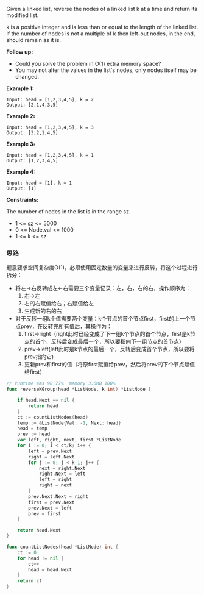 Given a linked list, reverse the nodes of a linked list k at a time and return its modified list.

k is a positive integer and is less than or equal to the length of the linked list. If the number of nodes is not a multiple of k then left-out nodes, in the end, should remain as it is.

**Follow up:**

- Could you solve the problem in O(1) extra memory space?
- You may not alter the values in the list's nodes, only nodes itself may be changed.

**Example 1:**

```
Input: head = [1,2,3,4,5], k = 2
Output: [2,1,4,3,5]
```
**Example 2:**
```
Input: head = [1,2,3,4,5], k = 3
Output: [3,2,1,4,5]
```
**Example 3:**
```
Input: head = [1,2,3,4,5], k = 1
Output: [1,2,3,4,5]
```
**Example 4:**
```
Input: head = [1], k = 1
Output: [1]
```

**Constraints:**

The number of nodes in the list is in the range sz.
- 1 <= sz <= 5000
- 0 <= Node.val <= 1000
- 1 <= k <= sz

### 思路
题意要求空间复杂度O(1)，必须使用固定数量的变量来进行反转，将这个过程进行拆分：
- 将左->右反转成左<-右需要三个变量记录：左，右，右的右，操作顺序为：
  1. 右->左
  2. 右的右赋值给右；右赋值给左
  3. 生成新的右的右
- 对于反转一组k个值需要两个变量：k个节点的首个节点first，first的上一个节点prev，在反转完所有值后，其操作为：
    1. first->right（right此时已经变成了下一组k个节点的首个节点，first是k节点的首个，反转后变成最后一个，所以要指向下一组节点的首节点）
    2. prev->left(left此时是k节点的最后一个，反转后变成首个节点，所以要将prev指向它)
    3. 更新prev和first的值（将原first赋值给prev，然后将prev的下个节点赋值给first）

```go
// runtime 4ms 98.77%  memory 3.6MB 100%
func reverseKGroup(head *ListNode, k int) *ListNode {

	if head.Next == nil {
		return head
	}
	ct := countListNodes(head)
	temp := &ListNode{Val: -1, Next: head}
	head = temp
	prev := head
	var left, right, next, first *ListNode
	for i := 0; i < ct/k; i++ {
		left = prev.Next
		right = left.Next
		for j := 0; j < k-1; j++ {
			next = right.Next
			right.Next = left
			left = right
			right = next
		}
		prev.Next.Next = right
		first = prev.Next
		prev.Next = left
		prev = first
	}

	return head.Next
}

func countListNodes(head *ListNode) int {
	ct := 0
	for head != nil {
		ct++
		head = head.Next
	}
	return ct
}
```